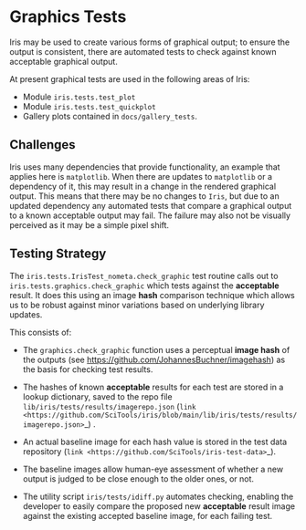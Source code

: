 # Graphics Tests

Iris may be used to create various forms of graphical output; to ensure
the output is consistent, there are automated tests to check against
known acceptable graphical output.

At present graphical tests are used in the following areas of Iris:

* Module `iris.tests.test_plot`
* Module `iris.tests.test_quickplot`
* Gallery plots contained in `docs/gallery_tests`.


## Challenges

Iris uses many dependencies that provide functionality, an example that
applies here is `matplotlib`. When there are updates to `matplotlib` or a
dependency of it, this may result in a change in the rendered graphical
output. This means that there may be no changes to `Iris`, but due to an
updated dependency any automated tests that compare a graphical output to a
known acceptable output may fail.  The failure may also not be visually
perceived as it may be a simple pixel shift.


## Testing Strategy

The `iris.tests.IrisTest_nometa.check_graphic` test routine calls out to
`iris.tests.graphics.check_graphic` which tests against the **acceptable**
result. It does this using an image **hash** comparison technique which allows
us to be robust against minor variations based on underlying library updates.

This consists of:

* The `graphics.check_graphic` function uses a perceptual
  **image hash** of the outputs (see https://github.com/JohannesBuchner/imagehash)
  as the basis for checking test results.

* The hashes of known **acceptable** results for each test are stored in a
  lookup dictionary, saved to the repo file
  `lib/iris/tests/results/imagerepo.json`
  (`link <https://github.com/SciTools/iris/blob/main/lib/iris/tests/results/imagerepo.json>`_) .

* An actual baseline image for each hash value is stored in the test data
  repository (`link <https://github.com/SciTools/iris-test-data>`_).

* The baseline images allow human-eye assessment of whether a new output is
  judged to be close enough to the older ones, or not.

* The utility script `iris/tests/idiff.py` automates checking, enabling the
  developer to easily compare the proposed new **acceptable** result image
  against the existing accepted baseline image, for each failing test.